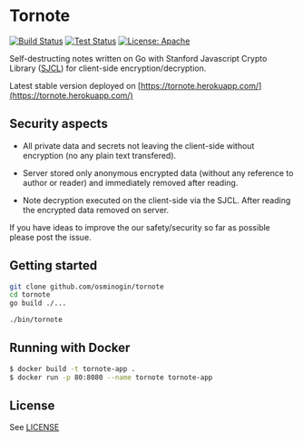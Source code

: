 # Tornote 

[![Build Status](https://github.com/osminogin/tornote/workflows/Builds/badge.svg?branch=master)](https://github.com/osminogin/tornote/actions?query=workflow%3ABuilds) [![Test Status](https://github.com/osminogin/tornote/workflows/Tests/badge.svg?branch=master)](https://github.com/osminogin/tornote/actions?query=workflow%3ATests) [![License: Apache](https://img.shields.io/badge/License-Apache-black.svg)](https://raw.githubusercontent.com/osminogin/tornote/master/LICENSE)

Self-destructing notes written on Go with Stanford Javascript Crypto Library ([SJCL](https://crypto.stanford.edu/sjcl/)) for client-side encryption/decryption.

Latest stable version deployed on [https://tornote.herokuapp.com/](https://tornote.herokuapp.com/)

## Security aspects

- All private data and secrets not leaving the client-side without encryption (no any plain text transfered).

- Server stored only anonymous encrypted data (without any reference to author or reader) and immediately removed after reading.

- Note decryption executed on the client-side via the SJCL. After reading the encrypted data removed on server.

If you have ideas to improve the our safety/security so far as possible please post the issue.

## Getting started

```bash
git clone github.com/osminogin/tornote
cd tornote
go build ./...

./bin/tornote
```

## Running with Docker

```bash
$ docker build -t tornote-app .
$ docker run -p 80:8080 --name tornote tornote-app
```

## License

See [LICENSE](https://raw.githubusercontent.com/osminogin/tornote/master/LICENSE)
